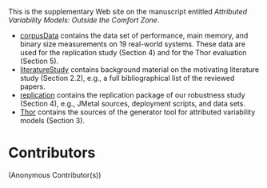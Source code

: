 This is the supplementary Web site on the manuscript entitled _Attributed Variability Models: Outside the Comfort Zone_.

* [corpusData](corpusData/) contains the data set of performance, main memory, and binary size measurements on 19 real-world systems. These data are used for the replication study (Section 4) and for the Thor evaluation (Section 5).
* [literatureStudy](literatureStudy/) contains background material on the motivating literature study (Section 2.2), e.g., a full bibliographical list of the reviewed papers.
* [replication](replication/) contains the replication package of our robustness study (Section 4), e.g., JMetal sources, deployment scripts, and data sets.
* [Thor](Thor/) contains the sources of the generator tool for attributed variability models (Section 3).

# Contributors

(Anonymous Contributor(s))
